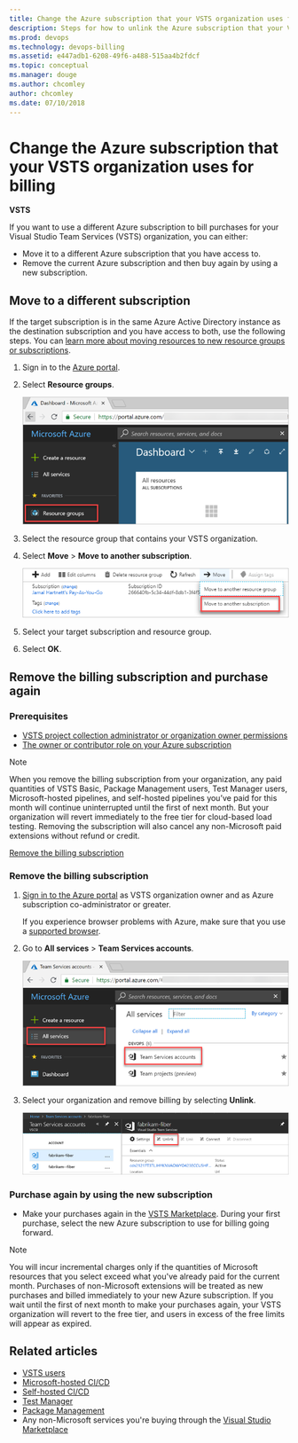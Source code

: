 ```yaml
---
title: Change the Azure subscription that your VSTS organization uses for billing
description: Steps for how to unlink the Azure subscription that your Visual Studio Team Services organization uses for billing via the Visual Studio Marketplace
ms.prod: devops
ms.technology: devops-billing
ms.assetid: e447adb1-6208-49f6-a488-515aa4b2fdcf
ms.topic: conceptual
ms.manager: douge
ms.author: chcomley
author: chcomley
ms.date: 07/10/2018
---
```

[//]: # (monikerRange: 'vsts')

# Change the Azure subscription that your VSTS organization uses for billing

**VSTS**

If you want to use a different Azure subscription to bill purchases for your Visual Studio Team Services (VSTS) organization, you can either:

* Move it to a different Azure subscription that you have access to.
* Remove the current Azure subscription and then buy again by using a new subscription.

## Move to a different subscription

If the target subscription is in the same Azure Active Directory instance as the destination subscription and you have access to both, use the following steps. You can [learn more about moving resources to new resource groups or subscriptions](https://docs.microsoft.com/en-us/azure/azure-resource-manager/resource-group-move-resources).

1. Sign in to the [Azure portal](https://portal.azure.com).
2. Select **Resource groups**.

   ![Choose Azure resource groups](_img/change-azure-subscription/azure-resource-groups.png)

3. Select the resource group that contains your VSTS organization.
4. Select **Move** > **Move to another subscription**.

   ![Select Move and then Move to another subscription](_img/change-azure-subscription/select-move-to-another-subscription.png)

5. Select your target subscription and resource group.
6. Select **OK**.

## Remove the billing subscription and purchase again

### Prerequisites

* [VSTS project collection administrator or organization owner permissions](../accounts/faq-add-delete-users.md#find-owner)
* [The owner or contributor role on your Azure subscription](add-backup-billing-managers.md)

>[!NOTE]
> When you remove the billing subscription from your organization, any paid quantities of VSTS Basic, Package Management users, Test Manager users, Microsoft-hosted pipelines, and self-hosted pipelines you’ve paid for this month will continue uninterrupted until the first of next month. But your organization will revert immediately to the free tier for cloud-based load testing. Removing the subscription will also cancel any non-Microsoft paid extensions without refund or credit.

[Remove the billing subscription](#remove-the-billing-subscription)

### Remove the billing subscription

1. [Sign in to the Azure portal](https://portal.azure.com/) as VSTS organization owner and as Azure subscription co-administrator or greater.

   If you experience browser problems with Azure, make sure that you use a [supported browser](/azure/azure-preview-portal-supported-browsers-devices).

2. Go to **All services** > **Team Services accounts**. 

   ![Choose All services and Team Services accounts](_img/change-azure-subscription/all-services-team-services-organizations.png)

3. Select your organization and remove billing by selecting **Unlink**.

   ![Remove billing from your organization](_img/change-azure-subscription/choose-organization-and-remove-billing.png)

### Purchase again by using the new subscription

* Make your purchases again in the [VSTS Marketplace](https://marketplace.visualstudio.com/vsts). During your first purchase, select the new Azure subscription to use for billing going forward.

>[!NOTE]
> You will incur incremental charges only if the quantities of Microsoft resources that you select exceed what you've already paid for the current month. Purchases of non-Microsoft extensions will be treated as new purchases and billed immediately to your new Azure subscription.
If you wait until the first of next month to make your purchases again, your VSTS organization will revert to the free tier, and users in excess of the free limits will appear as expired.

## Related articles

- [VSTS users](https://marketplace.visualstudio.com/items?itemName=ms.vss-vstsuser)
- [Microsoft-hosted CI/CD](https://marketplace.visualstudio.com/items?itemName=ms.build-release-hosted-pipelines)
- [Self-hosted CI/CD](https://marketplace.visualstudio.com/items?itemName=ms.build-release-private-pipelines)
- [Test Manager](https://marketplace.visualstudio.com/items?itemName=ms.vss-testmanager-web)
- [Package Management](https://marketplace.visualstudio.com/items?itemName=ms.feed)
- Any non-Microsoft services you're buying through the [Visual Studio Marketplace](https://marketplace.visualstudio.com/vsts)
